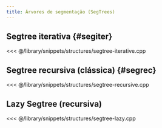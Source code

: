 ```yaml
---
title: Árvores de segmentação (SegTrees)
---
```


## Segtree iterativa {#segiter}
<<< @/library/snippets/structures/segtree-iterative.cpp
 
## Segtree recursiva (clássica) {#segrec}
<<< @/library/snippets/structures/segtree-recursive.cpp

## Lazy Segtree (recursiva)
<<< @/library/snippets/structures/segtree-lazy.cpp

